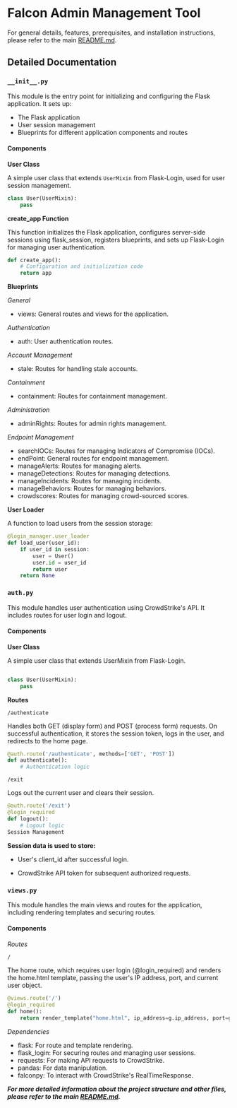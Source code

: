 # Falcon Admin Management Tool

For general details, features, prerequisites, and installation instructions, please refer to the main [README.md](https://github.com/zayeemZaki/FullStackCrowdStrikeAutomation/blob/main/README.md).

## Detailed Documentation

### `__init__.py`

This module is the entry point for initializing and configuring the Flask application. It sets up:

- The Flask application
- User session management
- Blueprints for different application components and routes

#### Components ####


**User Class**

A simple user class that extends `UserMixin` from Flask-Login, used for user session management.

```python
class User(UserMixin):
    pass
```


**create_app Function**

This function initializes the Flask application, configures server-side sessions using flask_session, registers blueprints, and sets up Flask-Login for managing user authentication.

```python
def create_app():
    # Configuration and initialization code
    return app
```


**Blueprints**

*General*
- views: General routes and views for the application.

*Authentication*
- auth: User authentication routes.

*Account Management*
- stale: Routes for handling stale accounts.

*Containment*
- containment: Routes for containment management.

*Administration*
- adminRights: Routes for admin rights management.

*Endpoint Management*
- searchIOCs: Routes for managing Indicators of Compromise (IOCs).
- endPoint: General routes for endpoint management.
- manageAlerts: Routes for managing alerts.
- manageDetections: Routes for managing detections.
- manageIncidents: Routes for managing incidents.
- manageBehaviors: Routes for managing behaviors.
- crowdscores: Routes for managing crowd-sourced scores.


**User Loader**

A function to load users from the session storage:

```python
@login_manager.user_loader
def load_user(user_id):
    if user_id in session:
        user = User()
        user.id = user_id
        return user
    return None
```



### `auth.py` ###

This module handles user authentication using CrowdStrike's API. It includes routes for user login and logout.

#### Components ####


**User Class**

A simple user class that extends UserMixin from Flask-Login.

```python

class User(UserMixin):
    pass
```


**Routes**

`/authenticate`

Handles both GET (display form) and POST (process form) requests. On successful authentication, it stores the session token, logs in the user, and redirects to the home page.

```python
@auth.route('/authenticate', methods=['GET', 'POST'])
def authenticate():
    # Authentication logic
```

`/exit`

Logs out the current user and clears their session.

```python
@auth.route('/exit')
@login_required
def logout():
    # Logout logic
Session Management
```


**Session data is used to store:**

- User's client_id after successful login.

- CrowdStrike API token for subsequent authorized requests.



### `views.py` ###

This module handles the main views and routes for the application, including rendering templates and securing routes.


#### Components ####


*Routes*

`/`

The home route, which requires user login (@login_required) and renders the home.html template, passing the user's IP address, port, and current user object.

```python
@views.route('/')
@login_required
def home():
    return render_template("home.html", ip_address=g.ip_address, port=g.port, user=current_user)
```


*Dependencies*
- flask: For route and template rendering.
- flask_login: For securing routes and managing user sessions.
- requests: For making API requests to CrowdStrike.
- pandas: For data manipulation.
- falconpy: To interact with CrowdStrike's RealTimeResponse.


***For more detailed information about the project structure and other files, please refer to the main [README.md](https://github.com/zayeemZaki/FullStackCrowdStrikeAutomation/blob/main/README.md).***

